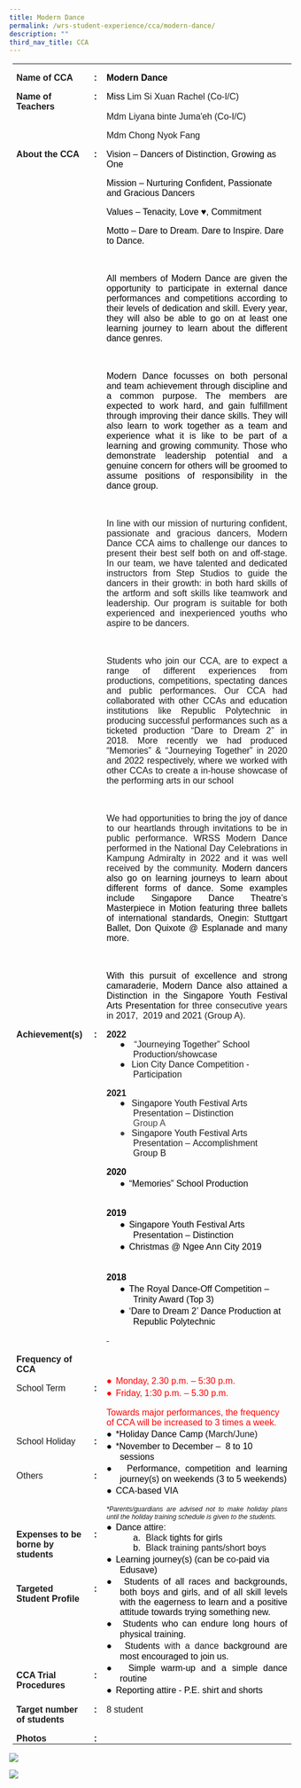 ```yaml
---
title: Modern Dance
permalink: /wrs-student-experience/cca/modern-dance/
description: ""
third_nav_title: CCA
---
```

<table style="margin-left:4.25pt;border-collapse:collapse;mso-table-layout-alt:fixed;
 mso-padding-alt:0in 5.4pt 0in 5.4pt" width="594" cellpadding="0" cellspacing="0" border="0" class="MsoNormalTable"><tbody><tr style="mso-yfti-irow:0;mso-yfti-firstrow:yes"><td style="width:94.5pt;padding:0in 5.4pt 0in 5.4pt" valign="top" width="126"><p style="margin-bottom:0in;line-height:normal" class="MsoNormal"><b style="mso-bidi-font-weight:normal"><span style="font-family:&quot;Arial&quot;,sans-serif;
  mso-fareast-font-family:Arial">Name of CCA</span></b></p></td><td style="width:13.5pt;padding:0in 5.4pt 0in 5.4pt" valign="top" width="18"><p style="margin-bottom:0in;text-align:center;
  line-height:normal" align="center" class="MsoNormal"><b style="mso-bidi-font-weight:normal"><span style="font-family:&quot;Arial&quot;,sans-serif;mso-fareast-font-family:Arial">:</span></b></p></td><td style="width:337.5pt;padding:0in 5.4pt 0in 5.4pt" valign="top" width="450"><p style="margin-bottom:0in;line-height:normal" class="MsoNormal"><b style="mso-bidi-font-weight:normal"><span style="font-family:&quot;Arial&quot;,sans-serif;
  mso-fareast-font-family:Arial;color:black">Modern Dance</span></b></p></td></tr><tr style="mso-yfti-irow:1"><td style="width:94.5pt;padding:0in 5.4pt 0in 5.4pt" valign="top" width="126"><p style="margin-bottom:0in;line-height:normal" class="MsoNormal"><b style="mso-bidi-font-weight:normal"><span style="font-family:&quot;Arial&quot;,sans-serif;
  mso-fareast-font-family:Arial">Name of Teachers</span></b></p></td><td style="width:13.5pt;padding:0in 5.4pt 0in 5.4pt" valign="top" width="18"><p style="margin-bottom:0in;text-align:center;
  line-height:normal" align="center" class="MsoNormal"><b style="mso-bidi-font-weight:normal"><span style="font-family:&quot;Arial&quot;,sans-serif;mso-fareast-font-family:Arial">:</span></b></p></td><td style="width:337.5pt;padding:0in 5.4pt 0in 5.4pt" valign="top" width="450"><p style="margin-bottom:0in;line-height:normal" class="MsoNormal"><span style="font-family:&quot;Arial&quot;,sans-serif;mso-fareast-font-family:Arial;
  color:black">Miss </span><span style="font-family:&quot;Arial&quot;,sans-serif;
  mso-fareast-font-family:Arial">Lim Si Xuan Rachel (Co-I/C)</span></p><p style="margin-bottom:0in;line-height:normal" class="MsoNormal"><span style="font-family:&quot;Arial&quot;,sans-serif;mso-fareast-font-family:Arial">Mdm Liyana binte Juma'eh</span><span style="font-size:12.0pt"> </span><span style="font-family:&quot;Arial&quot;,sans-serif;mso-fareast-font-family:Arial">(Co-I/C)</span><span style="font-size:12.0pt"></span></p><p style="margin-bottom:0in;line-height:normal" class="MsoNormal"><span style="font-family:&quot;Arial&quot;,sans-serif;mso-fareast-font-family:Arial">Mdm Chong Nyok Fang</span></p></td></tr><tr style="mso-yfti-irow:2"><td style="width:94.5pt;padding:0in 5.4pt 0in 5.4pt" valign="top" width="126"><p style="margin-bottom:0in;line-height:normal" class="MsoNormal"><b style="mso-bidi-font-weight:normal"><span style="font-family:&quot;Arial&quot;,sans-serif;
  mso-fareast-font-family:Arial">About the CCA</span></b></p></td><td style="width:13.5pt;padding:0in 5.4pt 0in 5.4pt" valign="top" width="18"><p style="margin-bottom:0in;text-align:center;
  line-height:normal" align="center" class="MsoNormal"><b style="mso-bidi-font-weight:normal"><span style="font-family:&quot;Arial&quot;,sans-serif;mso-fareast-font-family:Arial">:</span></b></p></td><td style="width:337.5pt;padding:0in 5.4pt 0in 5.4pt" valign="top" width="450"><p style="margin-bottom:0in;line-height:normal" class="MsoNormal"><span style="font-family:&quot;Arial&quot;,sans-serif;mso-fareast-font-family:Arial;
  color:black">Vision – Dancers of Distinction, Growing as One</span></p><p style="margin-bottom:0in;line-height:normal" class="MsoNormal"><span style="font-family:&quot;Arial&quot;,sans-serif;mso-fareast-font-family:Arial;
  color:black">Mission – Nurturing Confident, Passionate and Gracious Dancers</span></p><p style="margin-bottom:0in;line-height:normal" class="MsoNormal"><span style="font-family:&quot;Arial&quot;,sans-serif;mso-fareast-font-family:Arial;
  color:black">Values – Tenacity, Love ♥, Commitment</span></p><p style="margin-bottom:0in;line-height:normal" class="MsoNormal"><span style="font-family:&quot;Arial&quot;,sans-serif;mso-fareast-font-family:Arial;
  color:black">Motto – Dare to Dream. Dare to Inspire. Dare to Dance.</span></p><p style="margin-bottom:0in;line-height:normal" class="MsoNormal"><span style="font-family:&quot;Arial&quot;,sans-serif;mso-fareast-font-family:Arial;
  color:black">&nbsp;</span></p><p style="margin-bottom:0in;text-align:justify;line-height:
  normal" class="MsoNormal"><span style="font-family:&quot;Arial&quot;,sans-serif;mso-fareast-font-family:
  Arial;color:black">All members of Modern Dance are given the opportunity to participate in external dance performances and competitions according to their levels of dedication and skill. Every year, they will also be able to go on at least one learning journey to learn about the different dance genres.</span></p><p style="margin-bottom:0in;text-align:justify;line-height:
  normal" class="MsoNormal"><span style="font-family:&quot;Arial&quot;,sans-serif;mso-fareast-font-family:
  Arial;color:black">&nbsp;</span></p><p style="margin-bottom:0in;text-align:justify;line-height:
  normal" class="MsoNormal"><span style="font-family:&quot;Arial&quot;,sans-serif;mso-fareast-font-family:
  Arial;color:black">Modern Dance focusses on both personal and team achievement through discipline and a common purpose. The members are expected to work hard, and gain fulfillment through improving their dance skills. They will also learn to work together as a team and experience what it is like to be part of a learning and growing community. Those who demonstrate leadership potential and a genuine concern for others will be groomed to assume positions of responsibility in the dance group.</span></p><p style="margin-bottom:0in;text-align:justify;line-height:
  normal" class="MsoNormal"><span style="font-family:&quot;Arial&quot;,sans-serif;mso-fareast-font-family:
  Arial;color:black">&nbsp;</span></p><p style="margin-bottom:0in;text-align:justify;line-height:
  normal" class="MsoNormal"><span style="font-family:&quot;Arial&quot;,sans-serif;mso-fareast-font-family:
  Arial">In line with our mission of nurturing confident, passionate and gracious dancers, Modern Dance CCA aims to challenge our dances to present their best self both on and off-stage. In our team, we have talented and dedicated instructors from Step Studios to guide the dancers in their growth: in both hard skills of the artform and soft skills like teamwork and leadership. Our program is suitable for both experienced and inexperienced youths who aspire to be dancers.</span></p><p style="margin-bottom:0in;text-align:justify;line-height:
  normal" class="MsoNormal"><span style="font-family:&quot;Arial&quot;,sans-serif;mso-fareast-font-family:
  Arial">&nbsp;</span></p><p style="margin-bottom:0in;text-align:justify;line-height:
  normal" class="MsoNormal"><span style="font-family:&quot;Arial&quot;,sans-serif;mso-fareast-font-family:
  Arial">Students who join our CCA, are to expect a range of different experiences from productions, competitions, spectating dances and public performances. Our CCA had collaborated with other CCAs and education institutions like Republic Polytechnic in producing successful performances such as a ticketed production “Dare to Dream 2” in 2018. More recently we had produced “Memories” &amp; “Journeying Together” in 2020 and 2022 respectively, where we worked with other CCAs to create a in-house showcase of the performing arts in our school</span></p><p style="margin-bottom:0in;text-align:justify;line-height:
  normal" class="MsoNormal"><span style="font-family:&quot;Arial&quot;,sans-serif;mso-fareast-font-family:
  Arial">&nbsp;</span></p><p style="margin-bottom:0in;text-align:justify;line-height:
  normal" class="MsoNormal"><span style="font-family:&quot;Arial&quot;,sans-serif;mso-fareast-font-family:
  Arial">We had opportunities to bring the joy of dance to our heartlands through invitations to be in public performance. WRSS Modern Dance performed in the National Day Celebrations in Kampung Admiralty in 2022 and it was well received by the community. <span style="color:black">Modern dancers also go on learning journeys to learn about different forms of dance. Some examples include Singapore Dance Theatre’s Masterpiece in Motion featuring three ballets of international standards, Onegin: Stuttgart Ballet, Don Quixote @ Esplanade and many more.</span></span></p><p style="margin-bottom:0in;text-align:justify;line-height:
  normal" class="MsoNormal"><span style="font-family:&quot;Arial&quot;,sans-serif;mso-fareast-font-family:
  Arial;color:black">&nbsp;</span></p><p style="margin-bottom:0in;text-align:justify;line-height:
  normal" class="MsoNormal"><span style="font-family:&quot;Arial&quot;,sans-serif;mso-fareast-font-family:
  Arial;color:black">With this pursuit of excellence and strong camaraderie, Modern Dance also attained a Distinction in the Singapore Youth Festival Arts Presentation</span><span style="font-family:&quot;Arial&quot;,sans-serif;mso-fareast-font-family:
  Arial"> for three consecutive years in 2017,<span style="mso-spacerun:yes">&nbsp; </span>2019 and 2021 (Group A).</span></p></td></tr><tr style="mso-yfti-irow:3"><td style="width:94.5pt;padding:0in 5.4pt 0in 5.4pt" valign="top" width="126"><p style="margin-bottom:0in;line-height:normal" class="MsoNormal"><a name="_heading=h.gjdgxs"></a><b style="mso-bidi-font-weight:normal"><span style="font-family:&quot;Arial&quot;,sans-serif;mso-fareast-font-family:Arial">Achievement(s)</span></b></p></td><td style="width:13.5pt;padding:0in 5.4pt 0in 5.4pt" valign="top" width="18"><p style="margin-bottom:0in;text-align:center;
  line-height:normal" align="center" class="MsoNormal"><b style="mso-bidi-font-weight:normal"><span style="font-family:&quot;Arial&quot;,sans-serif;mso-fareast-font-family:Arial">:</span></b></p></td><td style="width:337.5pt;padding:0in 5.4pt 0in 5.4pt" valign="top" width="450"><p style="margin-bottom:0in;line-height:normal" class="MsoNormal"><b style="mso-bidi-font-weight:normal"><span style="font-family:&quot;Arial&quot;,sans-serif;
  mso-fareast-font-family:Arial">2022</span></b></p><p style="margin-top:0in;margin-right:0in;margin-bottom:0in;
  margin-left:.5in;text-indent:-.25in;line-height:normal;mso-list:l2 level1 lfo7" class="MsoNormal"><span style="font-family:&quot;Arial&quot;,sans-serif;mso-fareast-font-family:Arial"><span style="mso-list:Ignore">●<span style="font:7.0pt &quot;Times New Roman&quot;">&nbsp;&nbsp;&nbsp;&nbsp; </span></span></span><b style="mso-bidi-font-weight:normal"><span style="font-family:&quot;Arial&quot;,sans-serif;mso-fareast-font-family:Arial"><span style="mso-spacerun:yes">&nbsp;</span></span></b><span style="font-family:&quot;Arial&quot;,sans-serif;
  mso-fareast-font-family:Arial">“Journeying Together” School Production/showcase<span style="mso-spacerun:yes">&nbsp;</span></span></p><p style="margin-top:0in;margin-right:0in;margin-bottom:0in;
  margin-left:.5in;text-indent:-.25in;line-height:normal;mso-list:l0 level1 lfo9" class="MsoNormal"><span style="font-family:&quot;Arial&quot;,sans-serif;mso-fareast-font-family:Arial"><span style="mso-list:Ignore">●<span style="font:7.0pt &quot;Times New Roman&quot;">&nbsp;&nbsp;&nbsp;&nbsp; </span></span></span><span style="font-family:&quot;Arial&quot;,sans-serif;
  mso-fareast-font-family:Arial">Lion City Dance Competition - Participation</span></p><p style="margin-bottom:0in;line-height:normal" class="MsoNormal"><b style="mso-bidi-font-weight:normal"><span style="font-family:&quot;Arial&quot;,sans-serif;
  mso-fareast-font-family:Arial">2021</span></b></p><p style="margin-top:0in;margin-right:0in;margin-bottom:0in;
  margin-left:.5in;text-indent:-.25in;line-height:normal;mso-list:l10 level1 lfo1" class="MsoNormal"><span style="font-family:&quot;Arial&quot;,sans-serif;mso-fareast-font-family:Arial"><span style="mso-list:Ignore">●<span style="font:7.0pt &quot;Times New Roman&quot;">&nbsp;&nbsp;&nbsp;&nbsp; </span></span></span><span style="font-family:&quot;Arial&quot;,sans-serif;
  mso-fareast-font-family:Arial">Singapore Youth Festival Arts Presentation – Distinction <span style="color:#434343"><span style="mso-spacerun:yes">&nbsp;</span></span><b style="mso-bidi-font-weight:normal"></b></span></p><p style="margin-top:0in;margin-right:0in;margin-bottom:0in;
  margin-left:.5in;line-height:normal" class="MsoNormal"><span style="font-family:&quot;Arial&quot;,sans-serif;
  mso-fareast-font-family:Arial;color:#434343">Group A</span></p><p style="margin-top:0in;margin-right:0in;margin-bottom:0in;
  margin-left:.5in;text-indent:-.25in;line-height:normal;mso-list:l10 level1 lfo1" class="MsoNormal"><span style="font-family:&quot;Arial&quot;,sans-serif;mso-fareast-font-family:Arial;
  color:#434343"><span style="mso-list:Ignore">●<span style="font:7.0pt &quot;Times New Roman&quot;">&nbsp;&nbsp;&nbsp;&nbsp; </span></span></span><span style="font-family:&quot;Arial&quot;,sans-serif;
  mso-fareast-font-family:Arial">Singapore Youth Festival Arts Presentation – </span><span style="font-size:12.0pt;font-family:&quot;Arial&quot;,sans-serif;mso-fareast-font-family:
  Arial">Accomplishment</span><span style="font-family:&quot;Arial&quot;,sans-serif;
  mso-fareast-font-family:Arial;color:#434343"></span></p><p style="margin-top:0in;margin-right:0in;margin-bottom:0in;
  margin-left:.5in;line-height:normal" class="MsoNormal"><span style="font-family:&quot;Arial&quot;,sans-serif;
  mso-fareast-font-family:Arial">Group B<span style="color:#434343"></span></span></p><p style="margin-bottom:0in;line-height:normal" class="MsoNormal"><b style="mso-bidi-font-weight:normal"><span style="font-family:&quot;Arial&quot;,sans-serif;
  mso-fareast-font-family:Arial;color:black">2020</span></b></p><p style="margin-top:0in;margin-right:0in;margin-bottom:0in;
  margin-left:.5in;text-indent:-.25in;line-height:normal;mso-list:l4 level1 lfo10" class="MsoNormal"><span style="font-family:&quot;Noto Sans&quot;,sans-serif;mso-fareast-font-family:&quot;Noto Sans&quot;"><span style="mso-list:Ignore">●<span style="font:7.0pt &quot;Times New Roman&quot;">&nbsp;&nbsp; </span></span></span><span style="font-family:&quot;Arial&quot;,sans-serif;
  mso-fareast-font-family:Arial;color:black">“Memories” School Production</span></p><p style="margin-top:0in;margin-right:0in;margin-bottom:0in;
  margin-left:.5in;line-height:normal" class="MsoNormal"><span style="font-family:&quot;Arial&quot;,sans-serif;
  mso-fareast-font-family:Arial;color:black">&nbsp;</span></p><p style="margin-bottom:0in;line-height:normal" class="MsoNormal"><b style="mso-bidi-font-weight:normal"><span style="font-family:&quot;Arial&quot;,sans-serif;
  mso-fareast-font-family:Arial;color:black">2019</span></b></p><p style="margin-top:0in;margin-right:0in;margin-bottom:0in;
  margin-left:.5in;text-indent:-.25in;line-height:normal;mso-list:l6 level1 lfo11;
  tab-stops:53.65pt;border:none;mso-padding-alt:31.0pt 31.0pt 31.0pt 31.0pt;
  mso-border-shadow:yes" class="MsoNormal"><span style="font-family:&quot;Noto Sans&quot;,sans-serif;
  mso-fareast-font-family:&quot;Noto Sans&quot;;color:black"><span style="mso-list:Ignore">●<span style="font:7.0pt &quot;Times New Roman&quot;">&nbsp;&nbsp; </span></span></span><span style="font-family:&quot;Arial&quot;,sans-serif;mso-fareast-font-family:Arial;
  color:black">Singapore Youth Festival Arts Presentation – Distinction</span></p><p style="margin-top:0in;margin-right:0in;margin-bottom:0in;
  margin-left:.5in;text-indent:-.25in;line-height:normal;mso-list:l6 level1 lfo11;
  tab-stops:53.65pt;border:none;mso-padding-alt:31.0pt 31.0pt 31.0pt 31.0pt;
  mso-border-shadow:yes" class="MsoNormal"><span style="font-family:&quot;Noto Sans&quot;,sans-serif;
  mso-fareast-font-family:&quot;Noto Sans&quot;;color:black"><span style="mso-list:Ignore">●<span style="font:7.0pt &quot;Times New Roman&quot;">&nbsp;&nbsp; </span></span></span><span style="font-family:&quot;Arial&quot;,sans-serif;mso-fareast-font-family:Arial;
  color:black">Christmas @ Ngee Ann City 2019</span></p><p style="margin-top:0in;margin-right:0in;margin-bottom:0in;
  margin-left:.5in;line-height:normal;tab-stops:53.65pt;border:none;mso-padding-alt:
  31.0pt 31.0pt 31.0pt 31.0pt;mso-border-shadow:yes" class="MsoNormal"><span style="color:black">&nbsp;</span></p><p style="margin-bottom:0in;line-height:normal" class="MsoNormal"><b style="mso-bidi-font-weight:normal"><span style="font-family:&quot;Arial&quot;,sans-serif;
  mso-fareast-font-family:Arial;color:black">2018</span></b></p><p style="margin-top:0in;margin-right:0in;margin-bottom:0in;
  margin-left:.5in;text-indent:-.25in;line-height:normal;mso-list:l6 level1 lfo11;
  tab-stops:53.65pt;border:none;mso-padding-alt:31.0pt 31.0pt 31.0pt 31.0pt;
  mso-border-shadow:yes" class="MsoNormal"><span style="font-family:&quot;Noto Sans&quot;,sans-serif;
  mso-fareast-font-family:&quot;Noto Sans&quot;;color:black"><span style="mso-list:Ignore">●<span style="font:7.0pt &quot;Times New Roman&quot;">&nbsp;&nbsp; </span></span></span><span style="font-family:&quot;Arial&quot;,sans-serif;mso-fareast-font-family:Arial;
  color:black">The Royal Dance-Off Competition – Trinity Award (Top 3)</span></p><p style="margin-top:0in;margin-right:0in;margin-bottom:0in;
  margin-left:.5in;text-indent:-.25in;line-height:normal;mso-list:l6 level1 lfo11;
  tab-stops:53.65pt;border:none;mso-padding-alt:31.0pt 31.0pt 31.0pt 31.0pt;
  mso-border-shadow:yes" class="MsoNormal"><span style="font-family:&quot;Noto Sans&quot;,sans-serif;
  mso-fareast-font-family:&quot;Noto Sans&quot;;color:black"><span style="mso-list:Ignore">●<span style="font:7.0pt &quot;Times New Roman&quot;">&nbsp;&nbsp; </span></span></span><span style="font-family:&quot;Arial&quot;,sans-serif;mso-fareast-font-family:Arial;
  color:black">‘Dare to Dream 2’ Dance Production at Republic Polytechnic</span></p><p style="margin-bottom:0in;line-height:normal;border:none;
  mso-padding-alt:31.0pt 31.0pt 31.0pt 31.0pt;mso-border-shadow:yes" class="MsoNormal"><s><span style="font-family:&quot;Arial&quot;,sans-serif;mso-fareast-font-family:Arial"><span style="text-decoration:none">&nbsp;</span></span></s></p></td></tr><tr style="mso-yfti-irow:4"><td style="width:94.5pt;padding:0in 5.4pt 0in 5.4pt" valign="top" width="126"><p style="margin-bottom:0in;line-height:normal" class="MsoNormal"><b style="mso-bidi-font-weight:normal"><span style="font-family:&quot;Arial&quot;,sans-serif;
  mso-fareast-font-family:Arial">Frequency of CCA</span></b><span style="font-family:&quot;Arial&quot;,sans-serif;mso-fareast-font-family:Arial"></span></p></td><td style="width:13.5pt;padding:0in 5.4pt 0in 5.4pt" valign="top" width="18"><p style="margin-bottom:0in;text-align:center;
  line-height:normal" align="center" class="MsoNormal"><span style="font-family:&quot;Arial&quot;,sans-serif;mso-fareast-font-family:
  Arial">&nbsp;</span></p></td><td style="width:337.5pt;padding:0in 5.4pt 0in 5.4pt" valign="top" width="450"><p style="margin-bottom:0in;line-height:normal" class="MsoNormal"><span style="font-family:&quot;Arial&quot;,sans-serif;mso-fareast-font-family:Arial;
  color:black">&nbsp;</span></p></td></tr><tr style="mso-yfti-irow:5"><td style="width:94.5pt;padding:0in 5.4pt 0in 5.4pt" valign="top" width="126"><p style="margin-bottom:0in;line-height:normal" class="MsoNormal"><span style="font-family:&quot;Arial&quot;,sans-serif;mso-fareast-font-family:Arial">School Term</span></p></td><td style="width:13.5pt;padding:0in 5.4pt 0in 5.4pt" valign="top" width="18"><p style="margin-bottom:0in;text-align:center;
  line-height:normal" align="center" class="MsoNormal"><b style="mso-bidi-font-weight:normal"><span style="font-family:&quot;Arial&quot;,sans-serif;mso-fareast-font-family:Arial">:</span></b></p></td><td style="width:337.5pt;padding:0in 5.4pt 0in 5.4pt" valign="top" width="450"><p style="margin-top:0in;margin-right:0in;margin-bottom:0in;
  margin-left:.25in;text-indent:-.25in;line-height:normal;mso-list:l3 level1 lfo2;
  border:none;mso-padding-alt:31.0pt 31.0pt 31.0pt 31.0pt;mso-border-shadow:
  yes" class="MsoNormal"><span style="font-family:&quot;Noto Sans&quot;,sans-serif;
  mso-fareast-font-family:&quot;Noto Sans&quot;;color:red"><span style="mso-list:Ignore">●<span style="font:7.0pt &quot;Times New Roman&quot;">&nbsp;&nbsp; </span></span></span><span style="font-family:&quot;Arial&quot;,sans-serif;mso-fareast-font-family:Arial;
  color:red">Monday, 2.30 p.m. – 5:30 p.m.</span></p><p style="margin-top:0in;margin-right:0in;margin-bottom:0in;
  margin-left:.25in;text-indent:-.25in;line-height:normal;mso-list:l3 level1 lfo2;
  border:none;mso-padding-alt:31.0pt 31.0pt 31.0pt 31.0pt;mso-border-shadow:
  yes" class="MsoNormal"><span style="font-family:&quot;Noto Sans&quot;,sans-serif;
  mso-fareast-font-family:&quot;Noto Sans&quot;;color:red"><span style="mso-list:Ignore">●<span style="font:7.0pt &quot;Times New Roman&quot;">&nbsp;&nbsp; </span></span></span><span style="font-family:&quot;Arial&quot;,sans-serif;mso-fareast-font-family:Arial;
  color:red">Friday, 1:30 p.m. – 5.30 p.m.</span></p><p style="margin-bottom:0in;line-height:normal;border:none;
  mso-padding-alt:31.0pt 31.0pt 31.0pt 31.0pt;mso-border-shadow:yes" class="MsoNormal"><span style="font-family:&quot;Arial&quot;,sans-serif;mso-fareast-font-family:Arial;
  color:red">Towards major performances, the frequency of CCA will be increased to 3 times a week.</span></p></td></tr><tr style="mso-yfti-irow:6"><td style="width:94.5pt;padding:0in 5.4pt 0in 5.4pt" valign="top" width="126"><p style="margin-bottom:0in;line-height:normal" class="MsoNormal"><span style="font-family:&quot;Arial&quot;,sans-serif;mso-fareast-font-family:Arial">School Holiday</span></p></td><td style="width:13.5pt;padding:0in 5.4pt 0in 5.4pt" valign="top" width="18"><p style="margin-bottom:0in;text-align:center;
  line-height:normal" align="center" class="MsoNormal"><b style="mso-bidi-font-weight:normal"><span style="font-family:&quot;Arial&quot;,sans-serif;mso-fareast-font-family:Arial">:</span></b></p></td><td style="width:337.5pt;padding:0in 5.4pt 0in 5.4pt" valign="top" width="450"><p style="margin-top:0in;margin-right:0in;margin-bottom:0in;
  margin-left:.25in;text-indent:-.25in;line-height:normal;mso-list:l8 level1 lfo3;
  border:none;mso-padding-alt:31.0pt 31.0pt 31.0pt 31.0pt;mso-border-shadow:
  yes" class="MsoNormal"><span style="font-family:&quot;Noto Sans&quot;,sans-serif;
  mso-fareast-font-family:&quot;Noto Sans&quot;;color:black"><span style="mso-list:Ignore">●<span style="font:7.0pt &quot;Times New Roman&quot;">&nbsp;&nbsp; </span></span></span><span style="font-family:&quot;Arial&quot;,sans-serif;mso-fareast-font-family:Arial;
  color:black">*Holiday Dance Camp (</span><span style="font-family:&quot;Arial&quot;,sans-serif;
  mso-fareast-font-family:Arial">March/June)<span style="color:black"></span></span></p><p style="margin-top:0in;margin-right:0in;margin-bottom:0in;
  margin-left:.25in;text-indent:-.25in;line-height:normal;mso-list:l8 level1 lfo3;
  border:none;mso-padding-alt:31.0pt 31.0pt 31.0pt 31.0pt;mso-border-shadow:
  yes" class="MsoNormal"><span style="font-family:&quot;Noto Sans&quot;,sans-serif;
  mso-fareast-font-family:&quot;Noto Sans&quot;;color:black"><span style="mso-list:Ignore">●<span style="font:7.0pt &quot;Times New Roman&quot;">&nbsp;&nbsp; </span></span></span><span style="font-family:&quot;Arial&quot;,sans-serif;mso-fareast-font-family:Arial;
  color:black">*November to December –<span style="mso-spacerun:yes">&nbsp; </span>8 to 10 sessions</span></p></td></tr><tr style="mso-yfti-irow:7"><td style="width:94.5pt;padding:0in 5.4pt 0in 5.4pt" valign="top" width="126"><p style="margin-bottom:0in;line-height:normal" class="MsoNormal"><span style="font-family:&quot;Arial&quot;,sans-serif;mso-fareast-font-family:Arial">Others</span></p></td><td style="width:13.5pt;padding:0in 5.4pt 0in 5.4pt" valign="top" width="18"><p style="margin-bottom:0in;text-align:center;
  line-height:normal" align="center" class="MsoNormal"><b style="mso-bidi-font-weight:normal"><span style="font-family:&quot;Arial&quot;,sans-serif;mso-fareast-font-family:Arial">:</span></b></p></td><td style="width:337.5pt;padding:0in 5.4pt 0in 5.4pt" valign="top" width="450"><p style="margin-top:0in;margin-right:0in;margin-bottom:0in;
  margin-left:.25in;text-align:justify;text-indent:-.25in;line-height:normal;
  mso-list:l9 level1 lfo4;border:none;mso-padding-alt:31.0pt 31.0pt 31.0pt 31.0pt;
  mso-border-shadow:yes" class="MsoNormal"><span style="font-family:&quot;Noto Sans&quot;,sans-serif;
  mso-fareast-font-family:&quot;Noto Sans&quot;;color:black"><span style="mso-list:Ignore">●<span style="font:7.0pt &quot;Times New Roman&quot;">&nbsp;&nbsp; </span></span></span><span style="font-family:&quot;Arial&quot;,sans-serif;mso-fareast-font-family:Arial;
  color:black">Performance, competition and learning journey(s) on weekends (3 to 5 weekends)</span></p><p style="margin-top:0in;margin-right:0in;margin-bottom:0in;
  margin-left:.25in;text-align:justify;text-indent:-.25in;line-height:normal;
  mso-list:l9 level1 lfo4;border:none;mso-padding-alt:31.0pt 31.0pt 31.0pt 31.0pt;
  mso-border-shadow:yes" class="MsoNormal"><span style="font-family:&quot;Noto Sans&quot;,sans-serif;
  mso-fareast-font-family:&quot;Noto Sans&quot;;color:black"><span style="mso-list:Ignore">●<span style="font:7.0pt &quot;Times New Roman&quot;">&nbsp;&nbsp; </span></span></span><span style="font-family:&quot;Arial&quot;,sans-serif;mso-fareast-font-family:Arial;
  color:black">CCA-based VIA</span></p><p style="margin-bottom:0in;text-align:justify;line-height:
  normal" class="MsoNormal"><i style="mso-bidi-font-style:normal"><span style="font-size:9.0pt;
  font-family:&quot;Arial&quot;,sans-serif;mso-fareast-font-family:Arial;color:black">*</span></i><i style="mso-bidi-font-style:normal"><span style="font-size:9.0pt;font-family:
  &quot;Arial&quot;,sans-serif;mso-fareast-font-family:Arial">Parents/guardians are advised not to make holiday plans until the holiday training schedule is given to the students.</span></i><i style="mso-bidi-font-style:normal"><span style="font-family:&quot;Arial&quot;,sans-serif;mso-fareast-font-family:Arial;
  color:black"></span></i></p></td></tr><tr style="mso-yfti-irow:8"><td style="width:94.5pt;padding:0in 5.4pt 0in 5.4pt" valign="top" width="126"><p style="margin-bottom:0in;line-height:normal" class="MsoNormal"><b style="mso-bidi-font-weight:normal"><span style="font-family:&quot;Arial&quot;,sans-serif;
  mso-fareast-font-family:Arial">Expenses to be borne by students</span></b></p></td><td style="width:13.5pt;padding:0in 5.4pt 0in 5.4pt" valign="top" width="18"><p style="margin-bottom:0in;text-align:center;
  line-height:normal" align="center" class="MsoNormal"><b style="mso-bidi-font-weight:normal"><span style="font-family:&quot;Arial&quot;,sans-serif;mso-fareast-font-family:Arial">:</span></b></p><p style="margin-bottom:0in;text-align:center;
  line-height:normal" align="center" class="MsoNormal"><b style="mso-bidi-font-weight:normal"><span style="font-family:&quot;Arial&quot;,sans-serif;mso-fareast-font-family:Arial">&nbsp;</span></b></p></td><td style="width:337.5pt;padding:0in 5.4pt 0in 5.4pt" valign="top" width="450"><p style="margin-top:0in;margin-right:0in;margin-bottom:0in;
  margin-left:.25in;text-indent:-.25in;line-height:normal;mso-list:l7 level1 lfo8;
  border:none;mso-padding-alt:31.0pt 31.0pt 31.0pt 31.0pt;mso-border-shadow:
  yes" class="MsoNormal"><span style="font-family:&quot;Noto Sans&quot;,sans-serif;
  mso-fareast-font-family:&quot;Noto Sans&quot;;color:black"><span style="mso-list:Ignore">●<span style="font:7.0pt &quot;Times New Roman&quot;">&nbsp;&nbsp; </span></span></span><span style="font-family:&quot;Arial&quot;,sans-serif;mso-fareast-font-family:Arial;
  color:black">Dance attir</span><span style="font-family:&quot;Arial&quot;,sans-serif;
  mso-fareast-font-family:Arial">e:<span style="color:black"></span></span></p><p style="margin-top:0in;margin-right:0in;margin-bottom:0in;
  margin-left:.75in;text-indent:-.25in;line-height:normal;mso-list:l7 level2 lfo8;
  border:none;mso-padding-alt:31.0pt 31.0pt 31.0pt 31.0pt;mso-border-shadow:
  yes" class="MsoNormal"><span style="font-family:&quot;Arial&quot;,sans-serif;
  mso-fareast-font-family:Arial;color:black"><span style="mso-list:Ignore">a.<span style="font:7.0pt &quot;Times New Roman&quot;">&nbsp;&nbsp;&nbsp; </span></span></span><span style="font-family:&quot;Arial&quot;,sans-serif;mso-fareast-font-family:Arial">Black <span style="color:black">tights for girls</span></span></p><p style="margin-top:0in;margin-right:0in;margin-bottom:0in;
  margin-left:.75in;text-indent:-.25in;line-height:normal;mso-list:l7 level2 lfo8;
  border:none;mso-padding-alt:31.0pt 31.0pt 31.0pt 31.0pt;mso-border-shadow:
  yes" class="MsoNormal"><span style="font-family:&quot;Arial&quot;,sans-serif;
  mso-fareast-font-family:Arial;color:black"><span style="mso-list:Ignore">b.<span style="font:7.0pt &quot;Times New Roman&quot;">&nbsp;&nbsp;&nbsp; </span></span></span><span style="font-family:&quot;Arial&quot;,sans-serif;mso-fareast-font-family:Arial">Black training pants/short boys<span style="color:black"></span></span></p><p style="margin-top:0in;margin-right:0in;margin-bottom:0in;
  margin-left:.25in;text-indent:-.25in;line-height:normal;mso-list:l7 level1 lfo8;
  border:none;mso-padding-alt:31.0pt 31.0pt 31.0pt 31.0pt;mso-border-shadow:
  yes" class="MsoNormal"><span style="font-family:&quot;Noto Sans&quot;,sans-serif;
  mso-fareast-font-family:&quot;Noto Sans&quot;;color:black"><span style="mso-list:Ignore">●<span style="font:7.0pt &quot;Times New Roman&quot;">&nbsp;&nbsp; </span></span></span><span style="font-family:&quot;Arial&quot;,sans-serif;mso-fareast-font-family:Arial;
  color:black">Learning journey(s) (can be c</span><span style="font-family:
  &quot;Arial&quot;,sans-serif;mso-fareast-font-family:Arial">o-<span style="color:black">paid via Edusave)</span><span style="color:black"></span></span></p></td></tr><tr style="mso-yfti-irow:9"><td style="width:94.5pt;padding:0in 5.4pt 0in 5.4pt" valign="top" width="126"><p style="margin-bottom:0in;line-height:normal" class="MsoNormal"><b style="mso-bidi-font-weight:normal"><span style="font-family:&quot;Arial&quot;,sans-serif;
  mso-fareast-font-family:Arial">Targeted Student Profile</span></b></p><p style="margin-bottom:0in;line-height:normal" class="MsoNormal"><b style="mso-bidi-font-weight:normal"><span style="font-family:&quot;Arial&quot;,sans-serif;
  mso-fareast-font-family:Arial">&nbsp;</span></b></p></td><td style="width:13.5pt;padding:0in 5.4pt 0in 5.4pt" valign="top" width="18"><p style="margin-bottom:0in;text-align:center;
  line-height:normal" align="center" class="MsoNormal"><b style="mso-bidi-font-weight:normal"><span style="font-family:&quot;Arial&quot;,sans-serif;mso-fareast-font-family:Arial">:</span></b></p><p style="margin-bottom:0in;text-align:center;
  line-height:normal" align="center" class="MsoNormal"><b style="mso-bidi-font-weight:normal"><span style="font-family:&quot;Arial&quot;,sans-serif;mso-fareast-font-family:Arial">&nbsp;</span></b></p></td><td style="width:337.5pt;padding:0in 5.4pt 0in 5.4pt" valign="top" width="450"><p style="margin-top:0in;margin-right:0in;margin-bottom:0in;
  margin-left:.25in;text-align:justify;text-indent:-.25in;line-height:normal;
  mso-list:l1 level1 lfo5;border:none;mso-padding-alt:31.0pt 31.0pt 31.0pt 31.0pt;
  mso-border-shadow:yes" class="MsoNormal"><span style="font-family:&quot;Noto Sans&quot;,sans-serif;
  mso-fareast-font-family:&quot;Noto Sans&quot;;color:black"><span style="mso-list:Ignore">●<span style="font:7.0pt &quot;Times New Roman&quot;">&nbsp;&nbsp; </span></span></span><span style="font-family:&quot;Arial&quot;,sans-serif;mso-fareast-font-family:Arial;
  color:black">Students of all races and backgrounds, both boys and girls, and of all skill levels with the eagerness to learn and a positive attitude towards trying something new.</span></p><p style="margin-top:0in;margin-right:0in;margin-bottom:0in;
  margin-left:.25in;text-align:justify;text-indent:-.25in;line-height:normal;
  mso-list:l1 level1 lfo5;border:none;mso-padding-alt:31.0pt 31.0pt 31.0pt 31.0pt;
  mso-border-shadow:yes" class="MsoNormal"><span style="font-family:&quot;Noto Sans&quot;,sans-serif;
  mso-fareast-font-family:&quot;Noto Sans&quot;;color:black"><span style="mso-list:Ignore">●<span style="font:7.0pt &quot;Times New Roman&quot;">&nbsp;&nbsp; </span></span></span><span style="font-family:&quot;Arial&quot;,sans-serif;mso-fareast-font-family:Arial;
  color:black">Students who can endure long hours of physical training.</span></p><p style="margin-top:0in;margin-right:0in;margin-bottom:0in;
  margin-left:.25in;text-align:justify;text-indent:-.25in;line-height:normal;
  mso-list:l1 level1 lfo5;border:none;mso-padding-alt:31.0pt 31.0pt 31.0pt 31.0pt;
  mso-border-shadow:yes" class="MsoNormal"><span style="font-family:&quot;Noto Sans&quot;,sans-serif;
  mso-fareast-font-family:&quot;Noto Sans&quot;;color:black"><span style="mso-list:Ignore">●<span style="font:7.0pt &quot;Times New Roman&quot;">&nbsp;&nbsp; </span></span></span><span style="font-family:&quot;Arial&quot;,sans-serif;mso-fareast-font-family:Arial;
  color:black">Students </span><span style="font-family:&quot;Arial&quot;,sans-serif;
  mso-fareast-font-family:Arial">with a dance<span style="color:black"> background are most encouraged to join us.</span></span></p></td></tr><tr style="mso-yfti-irow:10"><td style="width:94.5pt;padding:0in 5.4pt 0in 5.4pt" valign="top" width="126"><p style="margin-bottom:0in;line-height:normal" class="MsoNormal"><b style="mso-bidi-font-weight:normal"><span style="font-family:&quot;Arial&quot;,sans-serif;
  mso-fareast-font-family:Arial">CCA Trial Procedures</span></b></p></td><td style="width:13.5pt;padding:0in 5.4pt 0in 5.4pt" valign="top" width="18"><p style="margin-bottom:0in;text-align:center;
  line-height:normal" align="center" class="MsoNormal"><b style="mso-bidi-font-weight:normal"><span style="font-family:&quot;Arial&quot;,sans-serif;mso-fareast-font-family:Arial">:</span></b></p></td><td style="width:337.5pt;padding:0in 5.4pt 0in 5.4pt" valign="top" width="450"><p style="margin-top:0in;margin-right:0in;margin-bottom:0in;
  margin-left:.25in;text-align:justify;text-indent:-.25in;line-height:normal;
  mso-list:l5 level1 lfo6;border:none;mso-padding-alt:31.0pt 31.0pt 31.0pt 31.0pt;
  mso-border-shadow:yes" class="MsoNormal"><span style="font-family:&quot;Noto Sans&quot;,sans-serif;
  mso-fareast-font-family:&quot;Noto Sans&quot;;color:black"><span style="mso-list:Ignore">●<span style="font:7.0pt &quot;Times New Roman&quot;">&nbsp;&nbsp; </span></span></span><span style="font-family:&quot;Arial&quot;,sans-serif;mso-fareast-font-family:Arial;
  color:black">Simple warm-up and a simple dance routine</span></p><p style="margin-top:0in;margin-right:0in;margin-bottom:0in;
  margin-left:.25in;text-align:justify;text-indent:-.25in;line-height:normal;
  mso-list:l5 level1 lfo6;border:none;mso-padding-alt:31.0pt 31.0pt 31.0pt 31.0pt;
  mso-border-shadow:yes" class="MsoNormal"><span style="font-family:&quot;Noto Sans&quot;,sans-serif;
  mso-fareast-font-family:&quot;Noto Sans&quot;;color:black"><span style="mso-list:Ignore">●<span style="font:7.0pt &quot;Times New Roman&quot;">&nbsp;&nbsp; </span></span></span><span style="font-family:&quot;Arial&quot;,sans-serif;mso-fareast-font-family:Arial;
  color:black">Reporting attire - P.E.</span><span style="font-family:&quot;Arial&quot;,sans-serif;
  mso-fareast-font-family:Arial"> <span style="color:black">shirt and shorts</span></span></p></td></tr><tr style="mso-yfti-irow:11"><td style="width:94.5pt;padding:0in 5.4pt 0in 5.4pt" valign="top" width="126"><p style="margin-bottom:0in;line-height:normal" class="MsoNormal"><b style="mso-bidi-font-weight:normal"><span style="font-family:&quot;Arial&quot;,sans-serif;
  mso-fareast-font-family:Arial">Target number of students</span></b></p></td><td style="width:13.5pt;padding:0in 5.4pt 0in 5.4pt" valign="top" width="18"><p style="margin-bottom:0in;text-align:center;
  line-height:normal" align="center" class="MsoNormal"><b style="mso-bidi-font-weight:normal"><span style="font-family:&quot;Arial&quot;,sans-serif;mso-fareast-font-family:Arial">:</span></b></p></td><td style="width:337.5pt;padding:0in 5.4pt 0in 5.4pt" valign="top" width="450"><p style="margin-bottom:0in;text-align:justify;line-height:
  normal" class="MsoNormal"><span style="font-family:&quot;Arial&quot;,sans-serif;mso-fareast-font-family:
  Arial">8 student<span style="color:black"></span></span></p></td></tr><tr style="mso-yfti-irow:12;mso-yfti-lastrow:yes"><td style="width:94.5pt;padding:0in 5.4pt 0in 5.4pt" valign="top" width="126"><p style="margin-bottom:0in;line-height:normal" class="MsoNormal"><b style="mso-bidi-font-weight:normal"><span style="font-family:&quot;Arial&quot;,sans-serif;
  mso-fareast-font-family:Arial">Photos</span></b></p></td><td style="width:13.5pt;padding:0in 5.4pt 0in 5.4pt" valign="top" width="18"><p style="margin-bottom:0in;text-align:center;
  line-height:normal" align="center" class="MsoNormal"><b style="mso-bidi-font-weight:normal"><span style="font-family:&quot;Arial&quot;,sans-serif;mso-fareast-font-family:Arial">:</span></b></p></td><td style="width:337.5pt;padding:0in 5.4pt 0in 5.4pt" valign="top" width="450"><p style="margin-bottom:0in;text-align:justify;line-height:
  normal" class="MsoNormal"><span style="font-family:&quot;Arial&quot;,sans-serif;mso-fareast-font-family:
  Arial">&nbsp;</span></p></td></tr></tbody></table>
	
![](/images/MODERN%201.jpg)

![](/images/MODERN%202.jpg)